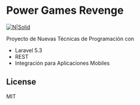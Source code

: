 # Power Games Revenge

[![N|Solid](https://raw.githubusercontent.com/serobalino/PowerGamesRevenge/master/public_html/favicon.ico)](http://powergames.hol.es)

Proyecto de Nuevas Técnicas de Programación con

  - Laravel 5.3
  - REST
  - Integración para Aplicaciones Mobiles

License
----

MIT
